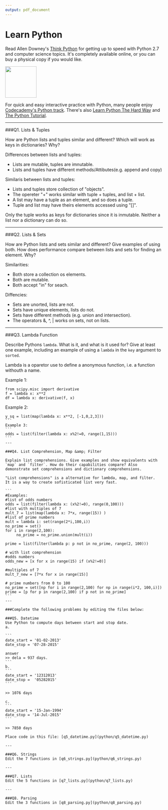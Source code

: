 ```yaml
---
output: pdf_document
---
```

# Learn Python

Read Allen Downey's [Think Python](http://www.greenteapress.com/thinkpython/) for getting up to speed with Python 2.7 and computer science topics. It's completely available online, or you can buy a physical copy if you would like.

<a href="http://www.greenteapress.com/thinkpython/"><img src="img/think_python.png" style="width: 100px;" target="_blank"></a>

For quick and easy interactive practice with Python, many people enjoy [Codecademy's Python track](http://www.codecademy.com/en/tracks/python). There's also [Learn Python The Hard Way](http://learnpythonthehardway.org/book/) and [The Python Tutorial](https://docs.python.org/2/tutorial/).

---

###Q1. Lists &amp; Tuples

How are Python lists and tuples similar and different? Which will work as keys in dictionaries? Why?

Differences between lists and tuples:

- Lists are mutable, tuples are imnutable.
- Lists and tuples have different methods/Attibutes(e.g. append and copy)

Similaris between lists and tuples:

- Lists and tuples store collection of "objects".
- The opereter "+" works similar with tuple + tuples, and list + list.
- A list may have a tuple as an element, and so does a tuple.
- Tuple and list may have theirs elements accessed using "[]".

Only the tuple works as keys for dictionaries since it is inmutable. Neither a list nor a dictionary can do so.


---

###Q2. Lists &amp; Sets

How are Python lists and sets similar and different? Give examples of using both. How does performance compare between lists and sets for finding an element. Why?

Similarities:

- Both store a collection os elements.
- Both are mutable.
- Both accept "in" for seach.

Diffencies:

- Sets are unorted, lists are not.
- Sets have unique elements, lists do not.
- Sets have different methods (e.g. union and intersection).
- The operators  &, ^, | works on sets, not on lists.

---

###Q3. Lambda Function

Describe Pythons `lambda`. What is it, and what is it used for? Give at least one example, including an example of using a `lambda` in the `key` argument to `sorted`.

Lambda is a oparetor use to define a anonymous function, i.e. a function withouth a name.

Example 1:  
```
from scipy.misc import derivative   
f = lambda x: x**2
df = lambda x: derivative(f, x)  
```
Example 2:
````
y_sq = list(map(lambda x: x**2, [-1,0,2,3]))  
```
Example 3:
```  
odds = list(filter(lambda x: x%2!=0, range(1,15)))	
```
---

###Q4. List Comprehension, Map &amp; Filter

Explain list comprehensions. Give examples and show equivalents with `map` and `filter`. How do their capabilities compare? Also demonstrate set comprehensions and dictionary comprehensions.

"List comprehensions" is a alternative for lambda, map, and filter.
It is a way to create sofisticated list very fast.

```
#Examples:
#list of odds numbers   
odds = list(filter(lambda x: (x%2!=0), range(0,100))) 
#list with multiples of 7     
mult_7 = list(map(lambda x: 7*x, range(15)) )   
#list of prime numbers  
mult = lambda i: set(range(2*i,100,i))  
no_prime = set()  
for i in range(2,100):  
     no_prime = no_prime.union(mult(i))  

prime = list(filter(lambda p: p not in no_prime, range(2, 100)))  

# with list comprehension
#odds numbers  
odds_new = [x for x in range(15) if (x%2!=0)]  

#multiples of 7  
mult_7_new = [7*x for x in range(15)]  

# prime numbers from 0 to 100   
no_prime = set([np for i in range(2,100) for np in range(i*2, 100,i)]) 
prime = [p for p in range(2,100) if p not in no_prime]  
```
---

###Complete the following problems by editing the files below:

###Q5. Datetime
Use Python to compute days between start and stop date.   
a.  

```
date_start = '01-02-2013'    
date_stop = '07-28-2015'

answer
>> dela = 937 days.
```
b.  
```
date_start = '12312013'  
date_stop =  '05282015'  
```

>> 1076 days

c.  
```
date_start = '15-Jan-1994'      
date_stop = '14-Jul-2015'  
```

>> 7850 days

Place code in this file: [q5_datetime.py](python/q5_datetime.py)

---

###Q6. Strings
Edit the 7 functions in [q6_strings.py](python/q6_strings.py)

---

###Q7. Lists
Edit the 5 functions in [q7_lists.py](python/q7_lists.py)

---

###Q8. Parsing
Edit the 3 functions in [q8_parsing.py](python/q8_parsing.py)





